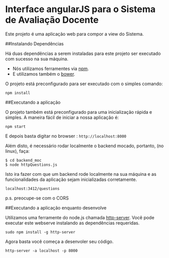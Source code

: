 # Interface angularJS para o Sistema de Avaliação Docente

Este projeto é uma aplicação web para compor a view do Sistema. 


##Instalando Dependências

Há duas dependências a serem instaladas para este projeto ser executado com sucesso na sua máquina. 

* Nós utilizamos ferramentes via [npm][npm].
* E utilizamos também o [bower][bower].

O projeto está preconfigurado para ser executado com o simples comando: 

```
npm install
```

##Executando a aplicação

O projeto também está preconfigurado para uma inicialização rápida e simples. A maneira fácil de iniciar a nossa aplicação é: 

``` 
npm start
```

E depois basta digitar no browser : `http://localhost:8000`

Além disto, é necessário rodar localmente o backend mocado, portanto, (no linux), faça: 

```
$ cd backend_moc
$ node httpQuestions.js
```

Isto ira fazer com que um backend rode localmente na sua máquina e as funcionalidades da aplicação sejam inicializadas corretamente. 

``` 
localhost:3412/questions

```

p.s. preocupe-se com o CORS


##Executando a aplicação enquanto desenvolve

Utilizamos uma ferramente do node.js chamada [http-server][http-server]. Você pode executar este webserve instalando as dependências requeridas. 

```
sudo npm install -g http-server
```

Agora basta você começa a desenvoler seu código. 

```
http-server -a localhost -p 8000
```


[bower]: http://bower.io
[npm]: https://www.npmjs.org/
[node]: http://nodejs.org
[http-server]: https://github.com/nodeapps/http-server
